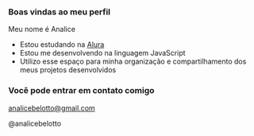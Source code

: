 ### Boas vindas ao meu perfil

Meu nome é Analice

- Estou estudando na [Alura](https://www.alura.com.br)
- Estou me desenvolvendo na linguagem JavaScript
- Utilizo esse espaço para minha organização e compartilhamento dos meus projetos desenvolvidos

### Você pode entrar em contato comigo

analicebelotto@gmail.com

@analicebelotto
